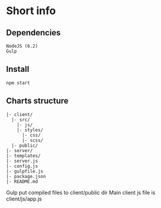 # Short info

## Dependencies

    NodeJS (6.2)
    Gulp

## Install

    npm start


## Charts structure

    |- client/
      |- src/
        |- js/
        |- styles/
          |- css/
          |- scss/
      |- public/
    |- server/
    |- templates/
    |- server.js
    |- config.js
    |- gulpfile.js
    |- package.json
    |- README.md


Gulp put compiled files to client/public dir
Main client js file is client/js/app.js

